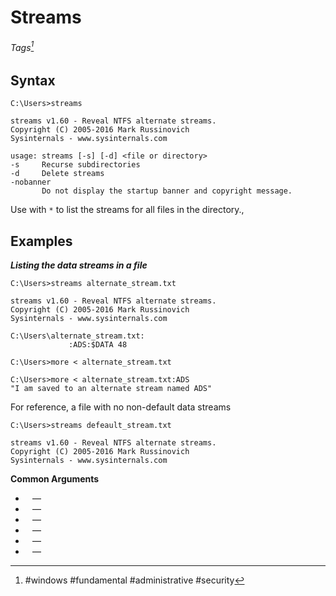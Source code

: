 # Streams
###### Tags[^1]

## Syntax
```
C:\Users>streams

streams v1.60 - Reveal NTFS alternate streams.
Copyright (C) 2005-2016 Mark Russinovich
Sysinternals - www.sysinternals.com

usage: streams [-s] [-d] <file or directory>
-s     Recurse subdirectories
-d     Delete streams
-nobanner
       Do not display the startup banner and copyright message.
```

Use with `*` to list the streams for all files in the directory., 
## Examples
***Listing the data streams in a file***
```
C:\Users>streams alternate_stream.txt

streams v1.60 - Reveal NTFS alternate streams.
Copyright (C) 2005-2016 Mark Russinovich
Sysinternals - www.sysinternals.com

C:\Users\alternate_stream.txt:
             :ADS:$DATA 48

C:\Users>more < alternate_stream.txt

C:\Users>more < alternate_stream.txt:ADS
"I am saved to an alternate stream named ADS"
```

For reference, a file with no non-default data streams
```
C:\Users>streams defeault_stream.txt

streams v1.60 - Reveal NTFS alternate streams.
Copyright (C) 2005-2016 Mark Russinovich
Sysinternals - www.sysinternals.com
```
 **Common Arguments**
 - ` ` &mdash; 
 - ` ` &mdash; 
 - ` ` &mdash; 
 - ` ` &mdash; 
 - ` ` &mdash; 
 - ` ` &mdash; 



 [^1]: #windows #fundamental #administrative #security 
